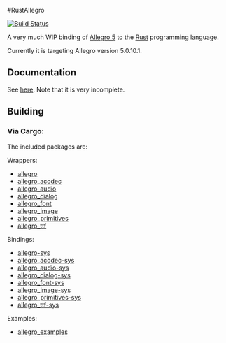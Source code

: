 #RustAllegro

[![Build Status](https://travis-ci.org/SiegeLord/RustAllegro.png)](https://travis-ci.org/SiegeLord/RustAllegro)

A very much WIP binding of [Allegro 5](http://liballeg.org/) to the [Rust](http://www.rust-lang.org/) programming language.

Currently it is targeting Allegro version 5.0.10.1.

## Documentation

See [here](http://siegelord.github.io/RustAllegro/doc/allegro/index.html). Note that it is very incomplete.

## Building

### Via Cargo:

The included packages are:

Wrappers:

* [allegro](https://crates.io/crates/allegro)
* [allegro_acodec](https://crates.io/crates/allegro_acodec)
* [allegro_audio](https://crates.io/crates/allegro_audio)
* [allegro_dialog](https://crates.io/crates/allegro_dialog)
* [allegro_font](https://crates.io/crates/allegro_font)
* [allegro_image](https://crates.io/crates/allegro_image)
* [allegro_primitives](https://crates.io/crates/allegro_primitives)
* [allegro_ttf](https://crates.io/crates/allegro_ttf)

Bindings:

* [allegro-sys](https://crates.io/crates/allegro-sys)
* [allegro_acodec-sys](https://crates.io/crates/allegro_acodec-sys)
* [allegro_audio-sys](https://crates.io/crates/allegro_audio-sys)
* [allegro_dialog-sys](https://crates.io/crates/allegro_dialog-sys)
* [allegro_font-sys](https://crates.io/crates/allegro_font-sys)
* [allegro_image-sys](https://crates.io/crates/allegro_image-sys)
* [allegro_primitives-sys](https://crates.io/crates/allegro_primitives-sys)
* [allegro_ttf-sys](https://crates.io/crates/allegro_ttf-sys)

Examples:

* [allegro_examples](https://crates.io/crates/allegro_examples)
